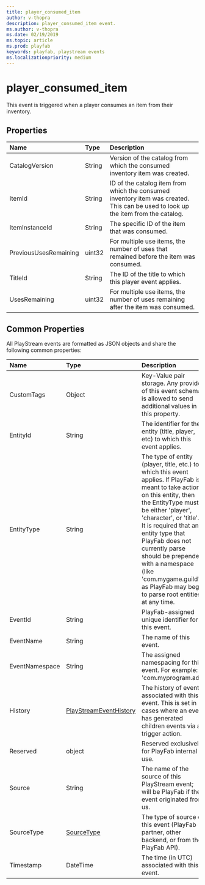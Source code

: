 ```yaml
---
title: player_consumed_item
author: v-thopra
description: player_consumed_item event.
ms.author: v-thopra
ms.date: 02/19/2019
ms.topic: article
ms.prod: playfab
keywords: playfab, playstream events
ms.localizationpriority: medium
---
```


# player_consumed_item

This event is triggered when a player consumes an item from their inventory.

## Properties

|Name|Type|Description|
| :--------------------|:-------------------|:----------------------|
|CatalogVersion|String|Version of the catalog from which the consumed inventory item was created.|
|ItemId|String|ID of the catalog item from which the consumed inventory item was created. This can be used to look up the item from the catalog.|
|ItemInstanceId|String|The specific ID of the item that was consumed.|
|PreviousUsesRemaining|uint32|For multiple use items, the number of uses that remained before the item was consumed.|
|TitleId|String|The ID of the title to which this player event applies.|
|UsesRemaining|uint32|For multiple use items, the number of uses remaining after the item was consumed.|

## Common Properties

All PlayStream events are formatted as JSON objects and share the following common properties:

|Name|Type|Description|
| :--------------------|:-------------------|:----------------------|
|CustomTags|Object|Key-Value pair storage. Any provider of this event schema is allowed to send additional values in this property.|
|EntityId|String|The identifier for the entity (title, player, etc) to which this event applies.|
|EntityType|String|The type of entity (player, title, etc.) to which this event applies. If PlayFab is meant to take action on this entity, then the EntityType must be either 'player', 'character', or 'title'. It is required that any entity type that PlayFab does not currently parse should be prepended with a namespace (like 'com.mygame.guild') as PlayFab may begin to parse root entities at any time.|
|EventId|String|PlayFab-assigned unique identifier for this event.|
|EventName|String|The name of this event.|
|EventNamespace|String|The assigned namespacing for this event. For example: 'com.myprogram.ads'|
|History|[PlayStreamEventHistory](data-types/playstreameventhistory.md)|The history of events associated with this event. This is set in cases where an event has generated children events via a trigger action.|
|Reserved|object|Reserved exclusively for PlayFab internal use.|
|Source|String|The name of the source of this PlayStream event; will be PlayFab if the event originated from us.|
|SourceType|[SourceType](data-types/sourcetype.md)|The type of source of this event (PlayFab partner, other backend, or from the PlayFab API).|
|Timestamp|DateTime|The time (in UTC) associated with this event.|